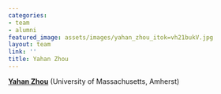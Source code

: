 ```yaml
---
categories:
- team
- alumni
featured_image: assets/images/yahan_zhou_itok=vh21bukV.jpg
layout: team
link: ''
title: Yahan Zhou
---
```


[**Yahan Zhou**](http://people.cs.umass.edu/~yhzhou/Site/Homepage.html) (University of Massachusetts, Amherst)